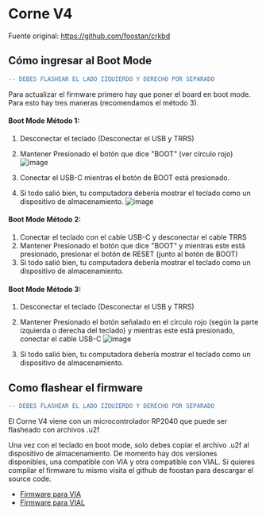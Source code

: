 # Corne V4

Fuente original: https://github.com/foostan/crkbd



## Cómo ingresar al Boot Mode

```diff
-- DEBES FLASHEAR EL LADO IZQUIERDO Y DERECHO POR SEPARADO
```

Para actualizar el firmware primero hay que poner el board en boot mode. Para esto hay tres maneras (recomendamos el método 3).


#### Boot Mode Método 1:

1. Desconectar el teclado (Desconectar el USB y TRRS)
2. Mantener Presionado el botón que dice "BOOT" (ver círculo rojo)
![image](https://github.com/Pulsoteca/Teclados/assets/167834957/4770d8b6-e073-4fb3-981b-d05e4b2280d7)

3. Conectar el USB-C mientras el botón de BOOT está presionado.
4. Si todo salió bien, tu computadora debería mostrar el teclado como un dispositivo de almacenamiento.
![image](https://github.com/Pulsoteca/Teclados/assets/167834957/b2284a02-ac47-45ba-89d1-4181e093f672)



#### Boot Mode Método 2:

1. Conectar el teclado con el cable USB-C y desconectar el cable TRRS
2. Mantener Presionado el botón que dice "BOOT" y mientras este está presionado, presionar el botón de RESET (junto al botón de BOOT)
3. Si todo salió bien, tu computadora debería mostrar el teclado como un dispositivo de almacenamiento.

#### Boot Mode Método 3:

1. Desconectar el teclado (Desconectar el USB y TRRS)
2. Mantener Presionado el botón señalado en el círculo rojo (según la parte izquierda o derecha del teclado) y mientras este está presionado, conectar el cable USB-C
   ![image](https://github.com/Pulsoteca/Teclados/assets/167834957/f04cd214-d64f-43ee-a607-fa1673878d9c)

3. Si todo salió bien, tu computadora debería mostrar el teclado como un dispositivo de almacenamiento.


## Como flashear el firmware
```diff
-- DEBES FLASHEAR EL LADO IZQUIERDO Y DERECHO POR SEPARADO
```

El Corne V4 viene con un microcontrolador RP2040 que puede ser flasheado con archivos .u2f

Una vez con el teclado en boot mode, solo debes copiar el archivo .u2f al dispositivo de almacenamiento. De momento hay dos versiones disponibles, una compatible con VIA y otra compatible con VIAL. Si quieres compilar el firmware tu mismo visita el github de foostan para descargar el source code.

* [Firmware para VIA](https://github.com/Pulsoteca/Teclados/blob/main/corne_v4/firmware/crkbd_rev4_standard_via.uf2)
* [Firmware para VIAL](https://github.com/Pulsoteca/Teclados/blob/main/corne_v4/firmware/crkbd_rev4_standard_vial.uf2)

